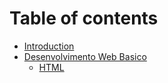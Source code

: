 # Table of contents

* [Introduction](README.md)
* [Desenvolvimento Web Basico](basic_webdev/README.md)
  * [HTML](basic_webdev/html.md)

